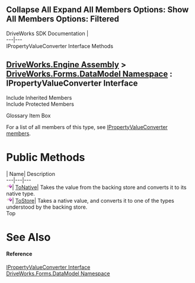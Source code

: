 Collapse All Expand All Members Options: Show All  Members Options: Filtered   
---  
DriveWorks SDK Documentation  |   
---|---  
IPropertyValueConverter Interface Methods   
  
[DriveWorks.Engine Assembly](topic2156.md) > [DriveWorks.Forms.DataModel Namespace](topic9371.md) : IPropertyValueConverter Interface  
---  
  
Include Inherited Members    
Include Protected Members    


Glossary Item Box

For a list of all members of this type, see [IPropertyValueConverter members](topic9374.md).

# Public Methods

| Name| Description  
---|---|---  
![ Method](dotnetimages/Method.gif)| [ToNative](topic9378.md)| Takes the value from the backing store and converts it to its native type.   
![ Method](dotnetimages/Method.gif)| [ToStore](topic9379.md)| Takes a native value, and converts it to one of the types understood by the backing store.   
Top

# See Also

#### Reference

[IPropertyValueConverter Interface](topic9373.md)   
[DriveWorks.Forms.DataModel Namespace](topic9371.md)


